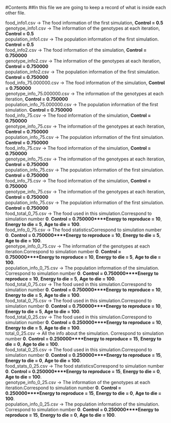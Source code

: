 #Contents
##In this file we are going to keep a record of what is inside each other file.


 
food_info1.csv &rarr; The food information of the first simulation, **Control = 0.5**  
genotype_info1.csv &rarr; The information of the genotypes at each iteration, **Control = 0.5**  
population_info1.csv &rarr; The population information of the first simulation. **Control = 0.5**   
food_info2.csv &rarr; The food information of the simulation, **Control = 0.750000**  
genotype_info2.csv &rarr; The information of the genotypes at each iteration, **Control = 0.750000**  
population_info2.csv &rarr; The population information of the first simulation. **Control = 0.750000**  
food_info_75.000000.csv &rarr; The food information of the simulation, **Control = 0.750000**  
genotype_info_75.000000.csv &rarr; The information of the genotypes at each iteration, **Control = 0.750000**  
population_info_75.000000.csv &rarr; The population information of the first simulation. **Control = 0.750000**  
food_info_75.csv &rarr; The food information of the simulation, **Control = 0.750000**  
genotype_info_75.csv &rarr; The information of the genotypes at each iteration, **Control = 0.750000**  
population_info_75.csv &rarr; The population information of the first simulation. **Control = 0.750000**  
food_info_75.csv &rarr; The food information of the simulation, **Control = 0.750000**  
genotype_info_75.csv &rarr; The information of the genotypes at each iteration, **Control = 0.750000**  
population_info_75.csv &rarr; The population information of the first simulation. **Control = 0.750000**  
food_info_75.csv &rarr; The food information of the simulation, **Control = 0.750000**  
genotype_info_75.csv &rarr; The information of the genotypes at each iteration, **Control = 0.750000**  
population_info_75.csv &rarr; The population information of the first simulation. **Control = 0.750000**  
food_total_0_75.csv &rarr; The food used in this simulation.Correspond to simulation number **0**. **Control = 0.750000****Energy to reproduce = 10**, **Energy to die = 5**, **Age to die = 100**.  
food_info_0_75.csv &rarr; The food statisticsCorrespond to simulation number **0**. **Control = 0.750000****Energy to reproduce = 10**, **Energy to die = 5**, **Age to die = 100**.  
genotype_info_0_75.csv &rarr; The information of the genotypes at each iteration.Correspond to simulation number **0**. **Control = 0.750000****Energy to reproduce = 10**, **Energy to die = 5**, **Age to die = 100**.  
population_info_0_75.csv &rarr; The population information of the simulation. Correspond to simulation number **0**. **Control = 0.750000****Energy to reproduce = 10**, **Energy to die = 5**, **Age to die = 100**.  
food_total_0_75.csv &rarr; The food used in this simulation.Correspond to simulation number **0**. **Control = 0.750000****Energy to reproduce = 10**, **Energy to die = 5**, **Age to die = 100**.  
food_total_0_75.csv &rarr; The food used in this simulation.Correspond to simulation number **0**. **Control = 0.750000****Energy to reproduce = 10**, **Energy to die = 5**, **Age to die = 100**.  
food_total_0_25.csv &rarr; The food used in this simulation.Correspond to simulation number **0**. **Control = 0.250000****Energy to reproduce = 10**, **Energy to die = 5**, **Age to die = 100**.  
total_0_25.csv &rarr; All the info about the simulation. Correspond to simulation number **0**. **Control = 0.250000****Energy to reproduce = 15**, **Energy to die = 0**, **Age to die = 100**.  
food_total_0_25.csv &rarr; The food used in this simulation.Correspond to simulation number **0**. **Control = 0.250000****Energy to reproduce = 15**, **Energy to die = 0**, **Age to die = 100**.  
food_stats_0_25.csv &rarr; The food statisticsCorrespond to simulation number **0**. **Control = 0.250000****Energy to reproduce = 15**, **Energy to die = 0**, **Age to die = 100**.  
genotype_info_0_25.csv &rarr; The information of the genotypes at each iteration.Correspond to simulation number **0**. **Control = 0.250000****Energy to reproduce = 15**, **Energy to die = 0**, **Age to die = 100**.  
population_info_0_25.csv &rarr; The population information of the simulation. Correspond to simulation number **0**. **Control = 0.250000****Energy to reproduce = 15**, **Energy to die = 0**, **Age to die = 100**.  
